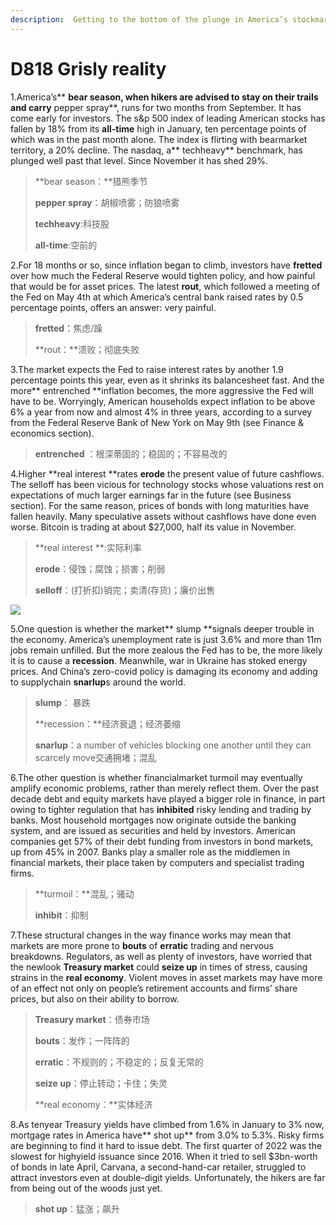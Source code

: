 ```yaml
---
description:  Getting to the bottom of the plunge in America’s stockmarket 
---
```


# D818 Grisly reality
1.America’s** **bear season, when hikers are advised to stay on their trails and carry** pepper spray**, runs for two months from September. It has come early for investors. The s&p 500 index of leading American stocks has fallen by 18% from its **all-time** high in January, ten percentage points of which was in the past month alone. The index is flirting with bear­market territory, a 20% decline. The nasdaq, a** tech­heavy** benchmark, has plunged well past that level. Since November it has shed 29%.

> **bear season：**猎熊季节
 > 
> **pepper spray**：胡椒喷雾；防狼喷雾
 > 
> **tech­heavy**:科技股
 > 
> **all-time**:空前的
 > 

2.For 18 months or so, since inflation began to climb, investors have **fretted** over how much the Federal Reserve would tighten policy, and how painful that would be for asset prices. The latest **rout**, which followed a meeting of the Fed on May 4th at which America’s central bank raised rates by 0.5 percentage points, offers an answer: very painful.

> **fretted**：焦虑/躁
 > 
> **rout：**溃败；彻底失败
 > 

3.The market expects the Fed to raise interest rates by another 1.9 percentage points this year, even as it shrinks its balance­sheet fast. And the more** entrenched **inflation becomes, the more aggressive the Fed will have to be. Worryingly, American households expect inflation to be above 6% a year from now and almost 4% in three years, according to a survey from the Federal Reserve Bank of New York on May 9th (see Finance & economics section).

> **entrenched** ：根深蒂固的；稳固的；不容易改的
 > 

4.Higher **real interest **rates **erode** the present value of future cashflows. The sell­off has been vicious for technology stocks whose valuations rest on expectations of much larger earnings far in the future (see Business section). For the same reason, prices of bonds with long maturities have fallen heavily. Many speculative assets without cashflows have done even worse. Bitcoin is trading at about $27,000, half its value in November.

> **real interest **:实际利率
 > 
> **erode**：侵蚀；腐蚀；损害；削弱
 > 
> **sell­off**：(打折扣)销完；卖清(存货)；廉价出售
 > 

![](./archive/img/boxcnGQs6QhMN1K0DjS9UOJewCd.png)

5.One question is whether the market** slump **signals deeper trouble in the economy. America’s unemployment rate is just 3.6% and more than 11m jobs remain unfilled. But the more zealous the Fed has to be, the more likely it is to cause a **recession**. Meanwhile, war in Ukraine has stoked energy prices. And China’s zero­-covid policy is damaging its economy and adding to supply­chain **snarl­up**s around the world.

> **slump**： 暴跌
 > 
> **recession：**经济衰退；经济萎缩
 > 
> **snarl­up**：a number of vehicles blocking one another until they can scarcely move交通拥堵；混乱
 > 

6.The other question is whether financial­market turmoil may eventually amplify economic problems, rather than merely re­flect them. Over the past decade debt and equity markets have played a bigger role in finance, in part owing to tighter regulation that has **inhibited** risky lending and trading by banks. Most household mortgages now originate outside the banking system, and are issued as securities and held by investors. American companies get 57% of their debt funding from investors in bond markets, up from 45% in 2007. Banks play a smaller role as the middlemen in financial markets, their place taken by computers and specialist trading firms.

> **turmoil：**混乱；骚动
 > 
> **inhibit**：抑制
 > 

7.These structural changes in the way finance works may mean that markets are more prone to **bouts** of **erratic** trading and nervous breakdowns. Regulators, as well as plenty of investors, have worried that the new­look **Treasury market** could **seize up** in times of stress, causing strains in the **real economy**. Violent moves in asset markets may have more of an effect not only on people’s retirement accounts and firms’ share prices, but also on their ability to borrow.

> **Treasury market**：债券市场
 > 
> **bouts**：发作；一阵阵的
 > 
> **erratic**：不规则的；不稳定的；反复无常的
 > 
> **seize up**：停止转动；卡住；失灵
 > 
> **real economy：**实体经济
 > 

8.As ten­year Treasury yields have climbed from 1.6% in January to 3% now, mortgage rates in America have** shot up** from 3.0% to 5.3%. Risky firms are beginning to find it hard to issue debt. The first quarter of 2022 was the slowest for high­yield issuance since 2016. When it tried to sell $3bn-­worth of bonds in late April, Carvana, a second-­hand­-car retailer, struggled to attract investors even at double­-digit yields. Unfortunately, the hikers are far from being out of the woods just yet.

> **shot up**：猛涨；飙升
 > 

